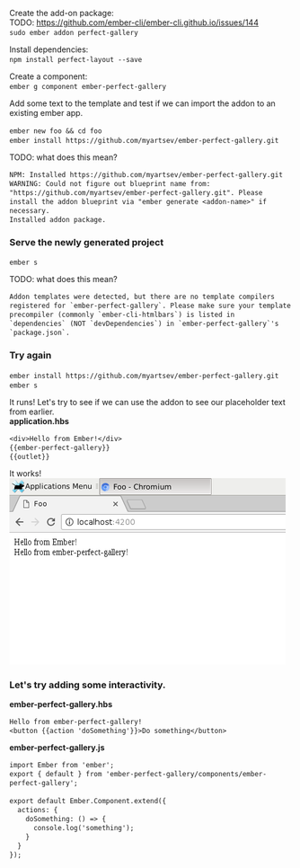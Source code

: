 Create the add-on package:  
TODO: https://github.com/ember-cli/ember-cli.github.io/issues/144  
`sudo ember addon perfect-gallery`

Install dependencies:  
`npm install perfect-layout --save`

Create a component:  
`ember g component ember-perfect-gallery`

Add some text to the template and test if we can import the addon to an existing ember app.

`ember new foo && cd foo`  
`ember install https://github.com/myartsev/ember-perfect-gallery.git
`  

TODO: what does this mean?
```
NPM: Installed https://github.com/myartsev/ember-perfect-gallery.git
WARNING: Could not figure out blueprint name from: "https://github.com/myartsev/ember-perfect-gallery.git". Please install the addon blueprint via "ember generate <addon-name>" if necessary.
Installed addon package.
```

### Serve the newly generated project
`ember s`

TODO: what does this mean?
```
Addon templates were detected, but there are no template compilers registered for `ember-perfect-gallery`. Please make sure your template precompiler (commonly `ember-cli-htmlbars`) is listed in `dependencies` (NOT `devDependencies`) in `ember-perfect-gallery`'s `package.json`.

```

### Try again
`ember install https://github.com/myartsev/ember-perfect-gallery.git
`  
`ember s`

It runs! Let's try to see if we can use the addon to see our placeholder text from earlier.  
**application.hbs**  
```
<div>Hello from Ember!</div>
{{ember-perfect-gallery}}
{{outlet}}
```

It works!  
![](1.png)

### Let's try adding some interactivity.  
**ember-perfect-gallery.hbs**
```
Hello from ember-perfect-gallery!
<button {{action 'doSomething'}}>Do something</button>
```  

**ember-perfect-gallery.js**
```
import Ember from 'ember';
export { default } from 'ember-perfect-gallery/components/ember-perfect-gallery';

export default Ember.Component.extend({
  actions: {
    doSomething: () => {
      console.log('something');
    }
  }
});
```  
